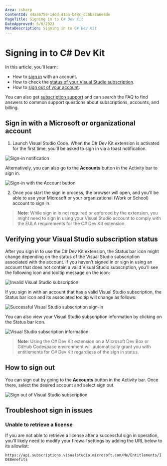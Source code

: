 ```yaml
---
Area: csharp
ContentId: 44aa6759-14dd-41ba-b48c-dc5ba3a6e8de
PageTitle: Signing in to C# Dev Kit
DateApproved: 6/6/2023
MetaDescription: Signing in to C# Dev Kit
---
```


# Signing in to C# Dev Kit

In this article, you'll learn:

* How to [sign in](#sign-in-with-a-microsoft-or-organizational-account) with an account.
* How to check the [status of your Visual Studio subscription](#verifying-your-visual-studio-subscription-status).
* How to [sign out of your account](#how-to-sign-out).

You can also get [subscription support](https://visualstudio.microsoft.com/subscriptions/support/) and can search the FAQ to find answers to common support questions about subscriptions, accounts, and billing.

## Sign in with a Microsoft or organizational account

1. Launch Visual Studio Code.  When the C# Dev Kit extension is activated for the first time, you'll be asked to sign in via a toast notification.

  ![Sign-in notification](images/signing-in/sign-in-notification.png)

  Alternatively, you can also go to the **Accounts** button in the Activity bar to sign in.

  ![Sign-in with the Account button](images/signing-in/account-button-sign-in.png)

2. Once you start the sign in process, the browser will open, and you'll be able to use your Microsoft or your organizational (Work or School) account to sign in.

>**Note**: While sign in is not required or enforced by the extension, you might need to sign in using your Visual Studio account to comply with the EULA requirements for the C# Dev Kit extension.

## Verifying your Visual Studio subscription status

After you sign in to use the C# Dev Kit extension, the Status bar icon might change depending on the status of the Visual Studio subscription associated with the account. If you haven't signed in or sign in using an account that does not contain a valid Visual Studio subscription, you'll see the following icon and tooltip message on the icon:

![Invalid Visual Studio subscription](images/signing-in/no-subscription-found.png)

If you sign in with an account that has a valid Visual Studio subscription, the Status bar icon and its associated tooltip will change as follows:

![Successful Visual Studio subscription sign-in](images/signing-in/valid-vs-subscription.png)

You can also view your Visual Studio subscription information by clicking on the Status bar icon.

![Visual Studio subscription information](images/signing-in/subscription-status.png)

>**Note**: Using the C# Dev Kit extension on a Microsoft Dev Box or GitHub Codespace environment will automatically grant you with entitlements for C# Dev Kit regardless of the sign in status.

## How to sign out

You can sign out by going to the **Accounts** button in the Activity bar. Once there, select the desired account and select sign out.

![Sign out of Visual Studio subscription](images/signing-in/sign-out.png)

## Troubleshoot sign in issues

### Unable to retrieve a license

If you are not able to retrieve a license after a successful sign in operation, you'll likely need to modify your firewall settings by adding the URL below to its allowlist:

`https://api.subscriptions.visualstudio.microsoft.com/Me/Entitlements/IDEBenefits`
